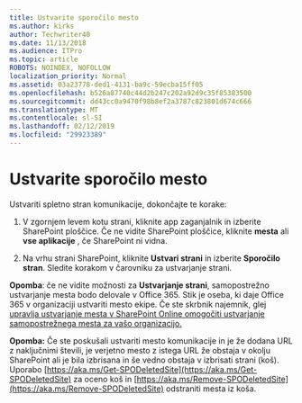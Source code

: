 ```yaml
---
title: Ustvarite sporočilo mesto
ms.author: kirks
author: Techwriter40
ms.date: 11/13/2018
ms.audience: ITPro
ms.topic: article
ROBOTS: NOINDEX, NOFOLLOW
localization_priority: Normal
ms.assetid: 03a23778-ded1-4131-ba9c-59ecba15ff05
ms.openlocfilehash: b526a87740c44d2b247c202a92d9c35f85383500
ms.sourcegitcommit: dd43cc0a9470f98b8ef2a3787c823801d674c666
ms.translationtype: MT
ms.contentlocale: sl-SI
ms.lasthandoff: 02/12/2019
ms.locfileid: "29923389"
---
```

# <a name="create-a-communication-site"></a>Ustvarite sporočilo mesto

Ustvariti spletno stran komunikacije, dokončajte te korake: 
  
1. V zgornjem levem kotu strani, kliknite app zaganjalnik in izberite SharePoint ploščice. Če ne vidite SharePoint ploščice, kliknite **mesta** ali **vse aplikacije** , če SharePoint ni vidna. 
    
2. Na vrhu strani SharePoint, kliknite **Ustvari strani** in izberite **Sporočilo stran**. Sledite korakom v čarovniku za ustvarjanje strani. 
    
 **Opomba**: če ne vidite možnosti za **Ustvarjanje strani**, samopostrežno ustvarjanje mesta bodo delovale v Office 365. Stik je oseba, ki daje Office 365 v organizaciji ustvariti mesto ekipe. Če ste skrbnik najemnik, glej [upravlja ustvarjanje mesta v SharePoint Online omogočiti ustvarjanje samopostrežnega mesta za vašo organizacijo.](https://go.microsoft.com/fwlink/?linkid=2018780)
  
 **Opomba:** Če ste poskušali ustvariti mesto komunikacije in je že dodana URL z naključnimi števili, je verjetno mesto z istega URL že obstaja v okolju SharePoint ali je bila izbrisana in še vedno obstaja v izbrisati strani (koš). Uporabo [https://aka.ms/Get-SPODeletedSite](https://aka.ms/Get-SPODeletedSite) za oceno koš in [https://aka.ms/Remove-SPODeletedSite](https://aka.ms/Remove-SPODeletedSite) odstraniti mesta iz koša. 
  


